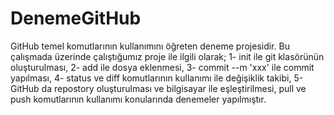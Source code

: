 # DenemeGitHub
GitHub temel komutlarının kullanımını öğreten deneme projesidir.
Bu çalışmada üzerinde çalıştığumız proje ile ilgili olarak;
1- init ile git klasörünün oluşturulması,
2- add ile dosya eklenmesi,
3- commit --m 'xxx' ile commit yapılması,
4- status ve diff komutlarının kullanımı ile değişiklik takibi,
5- GitHub da repostory oluşturulması ve bilgisayar ile eşleştirilmesi, pull ve push komutlarının kullanımı
konularında denemeler yapılmıştır.
